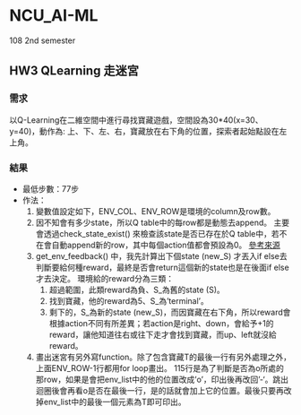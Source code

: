 # NCU_AI-ML
108 2nd semester


## HW3 QLearning 走迷宮
### 需求
以Q-Learning在二維空間中進行尋找寶藏遊戲，空間設為30*40(x=30、y=40)，動作為: 上、下、左、右，寶藏放在右下角的位置，探索者起始點設在左上角。
### 結果
- 最低步數：77步
- 作法：
  1. 變數值設定如下，ENV_COL、ENV_ROW是環境的column及row數。
  2. 因不知會有多少state，所以Q table中的每row都是動態去append。
     主要會透過check_state_exist() 來檢查該state是否已存在於Q table中，若不在會自動append新的row，其中每個action值都會預設為0。
     [參考來源](https://morvanzhou.github.io/tutorials/machine-learning/reinforcement-learning/2-2-tabular-q1/)
  3. get_env_feedback() 中，我先計算出下個state (new_S) 才丟入if else去判斷要給何種reward，最終是否會return這個新的state也是在後面if else才去決定。
     環境給的reward分為三類：
     1. 超過範圍，此類reward為負、S_為舊的state (S)。
     2. 找到寶藏，他的reward為5、S_為’terminal’。
     3. 剩下的，S_為新的state (new_S)，而因寶藏在右下角，所以reward會根據action不同有所差異；若action是right、down，會給予+1的reward，讓他知道往右或往下走才會找到寶藏，而up、left就沒給reward。
  4. 畫出迷宮有另外寫function。除了包含寶藏T的最後一行有另外處理之外，上面ENV_ROW-1行都用for loop畫出。
     115行是為了判斷是否為o所處的那row，如果是會把env_list中的他的位置改成’o’，印出後再改回’-‘。跳出迴圈後會再看o是否在最後一行，是的話就會加上它的位置。最後只要再改掉env_list中的最後一個元素為T即可印出。
